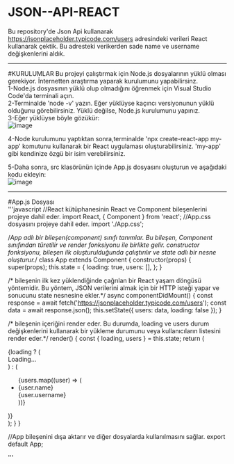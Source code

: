 # JSON--API-REACT

Bu repository'de Json Api kullanarak https://jsonplaceholder.typicode.com/users adresindeki verileri React kullanarak çektik. Bu adresteki verikerden sade name ve username değişkenlerini aldık. 

-----------------------------------------------------------------------------------------
#KURULUMLAR
Bu projeyi çalıştırmak için Node.js dosyalarının yüklü olması gerekiyor. İnternetten araştırma yaparak kurulumunu yapabilirsinz.  
1-Node.js dosyasının yüklü olup olmadığını öğrenmek için Visual Studio Code'da terminali açın.  
2-Terminalde 'node -v' yazın. Eğer yüklüyse kaçıncı versiyonunun yüklü olduğunu görebilirsiniz. Yüklü değilse, Node.js kurulumunu yapınız.   
3-Eğer yüklüyse böyle gözükür:  
![image](https://user-images.githubusercontent.com/75504698/224539446-f549d984-6e68-469b-9bae-6c329e2b60bf.png)

4-Node kurulumunu yaptıktan sonra,terminalde 'npx create-react-app my-app' komutunu kullanarak bir React uygulaması oluşturabilirsiniz. 'my-app' gibi kendinize özgü bir isim verebilirsiniz.  

5-Daha sonra, src klasörünün içinde App.js dosyasını oluşturun ve aşağıdaki kodu ekleyin:  
![image](https://user-images.githubusercontent.com/75504698/224539622-fbcbb8ab-d25d-4c45-8ec7-0dc05ff80071.png)

------------------------------------------------------------------------

#App.js Dosyası  
'''javascript
//React kütüphanesinin React ve Component bileşenlerini projeye dahil eder.
import React, { Component } from 'react';
//App.css dosyasını projeye dahil eder.
import './App.css';


/*App adlı bir bileşen(component) sınıfı tanımlar. Bu bileşen, Component sınıfından 
türetilir ve render fonksiyonu ile birlikte gelir. constructor fonksiyonu, 
bileşen ilk oluşturulduğunda çalıştırılır ve state adlı bir nesne oluşturur.*/
class App extends Component {
  constructor(props) {
    super(props);
    this.state = {
      loading: true,
      users: [],
    };
  }

  /* bileşenin ilk kez yüklendiğinde çağrılan bir React yaşam döngüsü yöntemidir.
   Bu yöntem, JSON verilerini almak için bir HTTP isteği yapar ve sonucunu 
   state nesnesine ekler.*/
  async componentDidMount() {
    const response = await fetch('https://jsonplaceholder.typicode.com/users');
    const data = await response.json();
    this.setState({ users: data, loading: false });
  }

  /* bileşenin içeriğini render eder. Bu durumda, loading ve users 
  durum değişkenlerini kullanarak bir yükleme durumunu veya kullanıcıların 
  listesini render eder.*/
  render() {
    const { loading, users } = this.state;
    return (
      <div className="App">
        {loading ? (
          <div>Loading...</div>
        ) : (
          <ul>
            {users.map((user) => (
              <li key={user.id}>
                <div>{user.name}</div>
                <div>{user.username}</div>
              </li>
            ))}
          </ul>
        )}
      </div>
    );
  }
}

//App bileşenini dışa aktarır ve diğer dosyalarda kullanılmasını sağlar.
export default App;

'''
